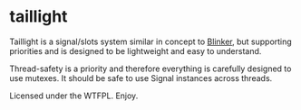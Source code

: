# taillight
Taillight is a signal/slots system similar in concept to
[Blinker](https://github.com/jek/blinker), but supporting priorities and is
designed to be lightweight and easy to understand.

Thread-safety is a priority and therefore everything is carefully designed to
use mutexes. It should be safe to use Signal instances across threads.

Licensed under the WTFPL. Enjoy.
